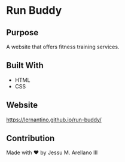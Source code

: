 # Run Buddy 

## Purpose 
A website that offers fitness training services. 

## Built With 
* HTML
* CSS

## Website
https://lernantino.github.io/run-buddy/

## Contribution 
Made with ❤️ by Jessu M. Arellano III
